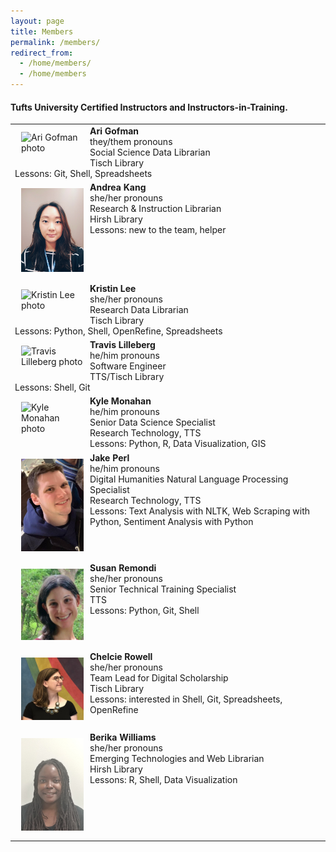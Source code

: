 ```yaml
---
layout: page
title: Members
permalink: /members/
redirect_from: 
  - /home/members/
  - /home/members
---
```

#### Tufts University Certified Instructors and Instructors-in-Training.

<table>
  
<tr><td><div style="width:100px;float:left;margin:10px"><img src="/images/AG_Tufts.png" alt="Ari Gofman photo"></div>
<div><b>Ari Gofman </b><br>they/them pronouns<br>Social Science Data Librarian<br>Tisch Library<br>Lessons: Git, Shell, Spreadsheets</div></td></tr>

<tr><td><div style="width:100px;float:left;margin:10px"><img src="/images/AK_Tufts.jpeg" alt="Andrea Kang photo"></div><div><b>Andrea Kang</b><br>she/her pronouns<br>Research & Instruction Librarian<br>Hirsh Library<br>Lessons: new to the team, helper</div></td></tr>

<tr><td><div style="width:100px;float:left;margin:10px"><img src="/images/KL_Tufts.jpg" alt="Kristin Lee photo"></div><div><b>Kristin Lee</b><br>she/her pronouns<br>Research Data Librarian<br>Tisch Library<br>Lessons: Python, Shell, OpenRefine, Spreadsheets</div></td></tr>
  
<tr><td><div style="width:100px;float:left;margin:10px"><img src="/images/TL_Tufts.jpg" alt="Travis Lilleberg photo"></div><div><b>Travis Lilleberg</b><br>he/him pronouns<br>Software Engineer<br>TTS/Tisch Library<br>Lessons: Shell, Git</div></td></tr>  

<tr><td><div style="width:100px;float:left;margin:10px"><img src="/images/KM_Tufts.jpg" alt="Kyle Monahan photo"></div><div><b>Kyle Monahan</b><br>he/him pronouns<br>Senior Data Science Specialist<br>Research Technology, TTS<br>Lessons: Python, R, Data Visualization, GIS</div></td></tr>
  
<tr><td><div style="width:100px;float:left;margin:10px"><img src="/images/JP_Tufts.jpg" alt="Jake Perl photo"></div>  
<div><b>Jake Perl</b><br>he/him pronouns<br>Digital Humanities Natural Language Processing Specialist<br>Research Technology, TTS<br>Lessons: Text Analysis with NLTK, Web Scraping with Python, Sentiment Analysis with Python</div></td></tr>

<tr><td><div style="width:100px;float:left;margin:10px"><img src="/images/SR_Tufts.png" alt="Susan Remondi photo"></div><div><b>Susan Remondi</b><br>she/her pronouns<br>Senior Technical Training Specialist<br>TTS<br>Lessons: Python, Git, Shell</div></td></tr>

<tr><td><div style="width:100px;float:left;margin:10px"><img src="/images/CJR_Tufts.jpeg" alt="Chelcie Rowell photo"></div><div><b>Chelcie Rowell</b><br>she/her pronouns<br>Team Lead for Digital Scholarship<br>Tisch Library<br>Lessons: interested in Shell, Git, Spreadsheets, OpenRefine</div></td></tr>

<tr><td><div style="width:100px;float:left;margin:10px"><img src="/images/BW_Tufts.png" alt="Berika Williams photo"></div><div><b>Berika Williams</b><br>she/her pronouns<br>Emerging Technologies and Web Librarian<br>Hirsh Library<br>Lessons: R, Shell, Data Visualization</div></td></tr>

</table>
  
